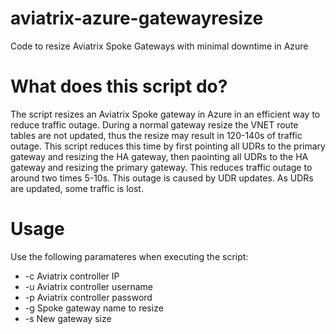 # aviatrix-azure-gatewayresize
Code to resize Aviatrix Spoke Gateways with minimal downtime in Azure 

# What does this script do?
The script resizes an Aviatrix Spoke gateway in Azure in an efficient way to reduce traffic outage. During a normal gateway resize the VNET route tables are not updated, thus the resize may result in 120-140s of traffic outage. This script reduces this time by first pointing all UDRs to the primary gateway and resizing the HA gateway, then paointing all UDRs to the HA gateway and resizing the primary gateway. This reduces traffic outage to around two times 5-10s. This outage is caused by UDR updates. As UDRs are updated, some traffic is lost.

# Usage

Use the following paramateres when executing the script:
* -c Aviatrix controller IP
* -u Aviatrix controller username
* -p Aviatrix controller password
* -g Spoke gateway name to resize
* -s New gateway size
